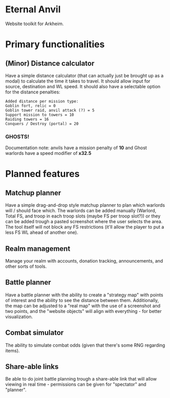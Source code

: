 Eternal Anvil
===
Website toolkit for Arkheim.


# Primary functionalities

## (Minor) Distance calculator
Have a simple distance calculator (that can actually just be brought up as a modal) to calculate the time it takes to travel. It should allow input for source, destination and WL speed. It should also have a selectable option for the distance penalties:
```
Added distance per mission type:
Goblin fort, relic = 0
Goblin tower raid, anvil attack (?) = 5
Support mission to towers = 10
Raiding towers = 16
Conquers / Destroy (portal) = 20
```

### GHOSTS!
Documentation note: anvils have a mission penalty of **10** and Ghost warlords have a speed modifier of **x32.5**


# Planned features

## Matchup planner
Have a simple drag-and-drop style matchup planner to plan which warlords will / should face which. The warlords can be added manually (Warlord, Total FS, and troop in each troop slots (maybe FS per troop slot?)) or they can be added trough a pasted screenshot where the user selects the area. The tool itself will not block any FS restrictions (it'll allow the player to put a less FS WL ahead of another one).

## Realm management
Manage your realm with accounts, donation tracking, announcements, and other sorts of tools.

## Battle planner
Have a battle planner with the ability to create a "strategy map" with points of interest and the ability to see the distance between them. Additionally, the map can be adjusted to a "real map" with the use of a screenshot and two points, and the "website objects" will align with everything - for better visualization.

## Combat simulator
The ability to simulate combat odds (given that there's some RNG regarding items).

## Share-able links
Be able to do joint battle planning trough a share-able link that will allow viewing in real time - permissions can be given for "spectator" and "planner".
